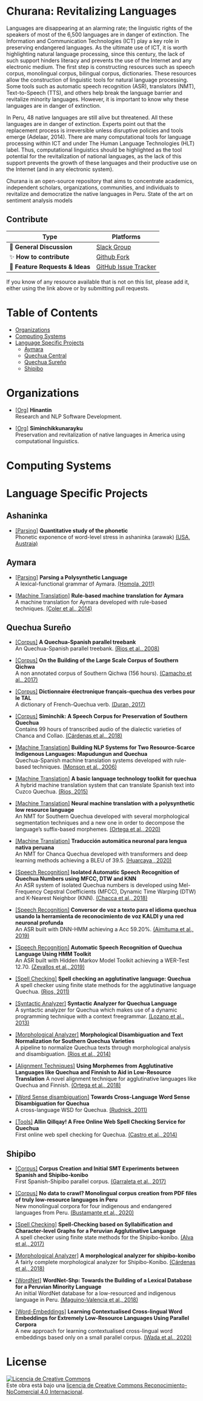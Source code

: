 # Churana: Revitalizing Languages

Languages are disappearing at an alarming rate; the linguistic rights of the speakers of most of the 6,500 languages are in danger of extinction. The Information and Communication Technologies (ICT) play a key role in preserving endangered languages. As the ultimate use of ICT, it is worth highlighting natural language processing, since this century, the lack of such support hinders literacy and prevents the use of the Internet and any electronic medium. The first step is constructing resources such as speech corpus, monolingual corpus, bilingual corpus, dictionaries. These resources allow the construction of linguistic tools for natural language processing. Some tools such as automatic speech recognition (ASR), translators (NMT), Text-to-Speech (TTS), and others help break the language barrier and revitalize minority languages. However, it is important to know why these languages are in danger of extinction.

In Peru, 48 native languages are still alive but threatened. All these languages are in danger of extinction. Experts point out that the replacement process is irreversible unless disruptive policies and tools emerge (Adelaar, 2014). There are many computational tools for language processing within ICT and under The Human Language Technologies (HLT) label. Thus, computational linguistics should be highlighted as the tool potential for the revitalization of national languages, as the lack of this support prevents the growth of these languages and their productive use on the Internet (and in any electronic system). 

Churana is an open-source repository that aims to concentrate academics, independent scholars, organizations, communities, and individuals to revitalize and democratize the native languages in Peru. State of the art on sentiment analysis models


## Contribute


| Type                            | Platforms                               |
| ------------------------------- | --------------------------------------- |
| :speech_balloon: **General Discussion**     | [Slack Group](https://join.slack.com/t/siminchik/shared_invite/zt-nxju2mw6-y3oIzAXf9B1_nKzuJQYMGg)                  |
| :sparkles: **How to contribute**       | [Github Fork](https://github.com/rjzevallos/1492/edit/main/README.md)                              |
| :raising_hand: **Feature Requests & Ideas** | [GitHub Issue Tracker](https://github.com/rjzevallos/1492/issues)                 |


If you know of any resource available that is not on this list, please add it, either using the link above or by submitting pull requests.

# Table of Contents
- [Organizations](#organizations)
- [Computing Systems](#computing-systems) 
- [Language Specific Projects](#language-specific-projects)
  - [Aymara](#aymara)
  - [Quechua Central](#quechua-central)
  - [Quechua Sureño](#quechua-sureño)
  - [Shipibo](#shipibo)



# Organizations

- [[Org]](https://github.com/hinantin) **Hinantin**  <br>
Research and NLP Software Development.

- [[Org]](https://www.siminchikkunarayku.pe) **Siminchikkunarayku**  <br>
Preservation and revitalization of native languages in America using computational linguistics.

# Computing Systems

# Language Specific Projects

## Ashaninka
- [[Parsing]](https://assta.org/proceedings/ICPhS2019/papers/ICPhS_3632.pdf) **Quantitative study of the phonetic**  <br>
Phonetic exponence of word-level stress in ashaninka (arawak)
[(USA, Austraia)](https://assta.org/proceedings/ICPhS2019/papers/ICPhS_3632.pdf)


## Aymara

- [[Parsing]](https://www.aclweb.org/anthology/R11-1079.pdf) **Parsing a Polysynthetic Language**  <br>
A lexical-functional grammar of Aymara.
[(Homola, 2011)](https://www.aclweb.org/anthology/R11-1079.pdf)

- [[Machine Translation]](https://www.cambridge.org/core/books/endangered-languages-and-new-technologies/1CA62D65D0E1CCDF8F364909C8B83048) **Rule-based machine translation for Aymara**  <br>
A machine translation for Aymara developed with rule-based techniques.
[(Coler et al., 2014)](https://www.cambridge.org/core/books/endangered-languages-and-new-technologies/1CA62D65D0E1CCDF8F364909C8B83048)


## Quechua Sureño

- [[Corpus]](https://dspace.library.uu.nl/handle/1874/296798) **A Quechua-Spanish parallel treebank**  <br>
An Quechua-Spanish parallel treebank.
[(Rios et al., 2008)](https://dspace.library.uu.nl/handle/1874/296798)

- [[Corpus]](https://www.researchgate.net/profile/Luis-Camacho-9/publication/329718267_On_the_Building_of_the_Large_Scale_Corpus_of_Southern_Qichwa/links/5c180bb8299bf139c7605dce/On-the-Building-of-the-Large-Scale-Corpus-of-Southern-Qichwa.pdf) **On the Building of the Large Scale Corpus of Southern Qichwa**  <br>
A non annotated corpus of Southern Qichwa (156 hours).
[(Camacho et al., 2017)](https://www.researchgate.net/profile/Luis-Camacho-9/publication/329718267_On_the_Building_of_the_Large_Scale_Corpus_of_Southern_Qichwa/links/5c180bb8299bf139c7605dce/On-the-Building-of-the-Large-Scale-Corpus-of-Southern-Qichwa.pdf)

- [[Corpus]](https://tel.archives-ouvertes.fr/tel-01787662/) **Dictionnaire électronique français-quechua des verbes pour le TAL**  <br>
A dictionary of French-Quechua verb.
[(Duran, 2017)](https://tel.archives-ouvertes.fr/tel-01787662/)

- [[Corpus]](http://lrec-conf.org/workshops/lrec2018/W14/pdf/4_W14.pdf) **Siminchik: A Speech Corpus for Preservation of Southern Quechua**  <br>
Contains 99 hours of transcribed audio of the dialectic varieties of Chanca and Collao.
[(Cárdenas et al., 2018)](http://lrec-conf.org/workshops/lrec2018/W14/pdf/4_W14.pdf)

- [[Machine Translation]](https://www.siminchikkunarayku.pe) **Building NLP Systems for Two Resource-Scarce Indigenous Languages: Mapudungun and Quechua**  <br>
Quechua-Spanish machine translation systems developed with rule-based techniques.
[(Monson et al., 2006)](http://www.cs.cmu.edu/afs/cs.cmu.edu/project/cmt-40/OldFiles/OldFiles/Nice/Papers/esslli-06/ResourceScarceLanguageEngineeringWorkshop9.pdf)

- [[Machine Translation]](https://www.siminchikkunarayku.pe) **A basic language technology toolkit for quechua**  <br>
A hybrid machine translation system that can translate Spanish text into Cuzco Quechua.
[(Rios, 2015)](https://www.zora.uzh.ch/id/eprint/119943/)

- [[Machine Translation]](https://www.siminchikkunarayku.pe) **Neural machine translation with a polysynthetic low resource language**  <br>
An NMT for Southern Quechua developed with several morphological segmentation techniques and a new one in order to decompose the language’s suffix-based morphemes.
[(Ortega et al., 2020)](https://link.springer.com/article/10.1007/s10590-020-09255-9)

- [[Machine Translation]](https://www.siminchikkunarayku.pe) **Traducción automática neuronal para lengua nativa peruana**  <br>
An NMT for Chanca Quechua developed with transformers and deep learning methods achieving a BLEU of 39.5.
[(Huarcaya , 2020)](https://repositorio.upeu.edu.pe/handle/UPEU/4143)

- [[Speech Recognition]](https://www.siminchikkunarayku.pe) **Isolated Automatic Speech Recognition of Quechua Numbers using MFCC, DTW and KNN**  <br>
An ASR system of isolated Quechua numbers is developed using Mel-Frequency Cepstral Coefficients (MFCC), Dynamic Time Warping (DTW) and K-Nearest Neighbor (KNN).
[(Chacca et al., 2018)](https://pdfs.semanticscholar.org/7e40/f72a32259e35771b4125e4b5d560fb2973af.pdf)

- [[Speech Recognition]](https://www.siminchikkunarayku.pe) **Conversor de voz a texto para el idioma quechua usando la herramienta de reconocimiento de voz KALDI y una red neuronal profunda**  <br>
An ASR built with DNN-HMM achieving a Acc 59.20%.
[(Aimituma et al., 2019)](http://repositorio.unsaac.edu.pe/handle/UNSAAC/4321)

- [[Speech Recognition]](https://www.siminchikkunarayku.pe) **Automatic Speech Recognition of Quechua Language Using HMM Toolkit**  <br>
An ASR built with Hidden Markov Model Toolkit achieving a WER-Test 12.70.
[(Zevallos et al., 2019)](https://link.springer.com/chapter/10.1007/978-3-030-46140-9_6)

- [[Spell Checking]](https://www.siminchikkunarayku.pe) **Spell checking an agglutinative language: Quechua**  <br>
A spell checker using finite state methods for the agglutinative language Quechua.
[(Rios, 2011)](https://www.zora.uzh.ch/id/eprint/52921/)

- [[Syntactic Analyzer]](https://www.siminchikkunarayku.pe) **Syntactic Analyzer for Quechua Language**  <br>
 A  syntactic  analyzer  for  Quechua  which  makes  use  of  a  dynamic  programming  technique  with  a  context  freegrammar.
[(Lozano et al., 2013)](https://www.researchgate.net/publication/259265383_Syntactic_Analyzer_for_Quechua_Language)

- [[Morphological Analyzer]](https://www.siminchikkunarayku.pe) **Morphological Disambiguation and Text Normalization for Southern Quechua Varieties**  <br>
 A pipeline to normalize Quechua texts through morphological analysis and disambiguation.
[(Rios et al., 2014)](https://www.zora.uzh.ch/id/eprint/97707/)

- [[Alignment Techniques]](https://www.aclweb.org/anthology/W18-2201/) **Using Morphemes from Agglutinative Languages like Quechua and Finnish to Aid in Low-Resource Translation**
A novel alignment technique for agglutinative languages like Quechua and Finnish.
[(Ortega et al., 2018)](https://www.aclweb.org/anthology/W18-2201/)

- [[Word Sense disambiguation]](https://www.aclweb.org/anthology/R11-2021.pdf) **Towards Cross-Language Word Sense Disambiguation for Quechua** <br>
A cross-language WSD for Quechua.
[(Rudnick, 2011)](https://www.aclweb.org/anthology/R11-2021.pdf)

- [[Tools]](https://www.zora.uzh.ch/id/eprint/101905/1/paper_comtel2014.pdf)  **Allin Qillqay! A Free Online Web Spell Checking Service for Quechua** <br>
First online web spell checking for Quechua.
[(Castro et al., 2014)](https://www.zora.uzh.ch/id/eprint/101905/1/paper_comtel2014.pdf) 


## Shipibo

- [[Corpus]](https://acl-bg.org/proceedings/2017/RANLP%202017/pdf/RANLP033.pdf)  **Corpus Creation and Initial SMT Experiments between Spanish and Shipibo-konibo** <br>
First Spanish-Shipibo parallel corpus.
[(Garraleta et al., 2017)](https://acl-bg.org/proceedings/2017/RANLP%202017/pdf/RANLP033.pdf)

- [[Corpus]](https://www.aclweb.org/anthology/2020.lrec-1.356.pdf)  **No data to crawl? Monolingual corpus creation from PDF files of truly low-resource languages in Peru** <br>
New monolingual corpora for four indigenous and endangered languages from Peru.
[(Bustamante et al., 2020)](https://www.aclweb.org/anthology/2020.lrec-1.356.pdf) 

- [[Spell Checking]](https://www.aclweb.org/anthology/W17-4116.pdf) **Spell-Checking based on Syllabification and Character-level Graphs for a Peruvian Agglutinative Language** <br>
A spell checker using finite state methods for the Shipibo-konibo.
[(Alva et al., 2017)](https://www.aclweb.org/anthology/W17-4116.pdf)

- [[Morphological Analyzer]](https://www.aclweb.org/anthology/W18-5815.pdf) **A morphological analyzer for shipibo-konibo**  <br>
A fairly complete morphological analyzer for Shipibo-Konibo.
[(Cárdenas et al., 2018)](https://www.aclweb.org/anthology/W18-5815.pdf)

- [[WordNet]](https://www.aclweb.org/anthology/L18-1697.pdf) **WordNet-Shp: Towards the Building of a Lexical Database for a Peruvian Minority Language**  <br>
An initial WordNet database for a low-resourced and indigenous language in Peru.
[(Maguino-Valencia et al., 2018)](https://www.aclweb.org/anthology/L18-1697.pdf)


- [[Word-Embeddings]](https://arxiv.org/ftp/arxiv/papers/2010/2010.14649.pdf) **Learning Contextualised Cross-lingual Word Embeddings for Extremely Low-Resource Languages Using Parallel Corpora**  <br>
A new approach for learning contextualised cross-lingual word embeddings based only on a small parallel corpus.
[(Wada et al., 2020)](https://arxiv.org/ftp/arxiv/papers/2010/2010.14649.pdf)

# License

<a rel="license" href="http://creativecommons.org/licenses/by-nc/4.0/"><img alt="Licencia de Creative Commons" style="border-width:0" src="https://i.creativecommons.org/l/by-nc/4.0/88x31.png" /></a><br />Este obra está bajo una <a rel="license" href="http://creativecommons.org/licenses/by-nc/4.0/">licencia de Creative Commons Reconocimiento-NoComercial 4.0 Internacional</a>.
